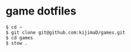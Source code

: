 # game dotfiles

```shell
$ cd ~
$ git clone git@github.com:kijimaD/games.git
$ cd games
$ stow .
```
